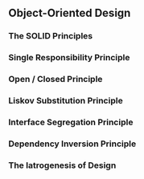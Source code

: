 ## Object-Oriented Design

### The SOLID Principles

### Single Responsibility Principle

### Open / Closed Principle

### Liskov Substitution Principle

### Interface Segregation Principle

### Dependency Inversion Principle

### The Iatrogenesis of Design

